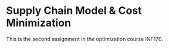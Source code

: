 # Supply Chain Model & Cost Minimization

This is the second assignment in the optimization course INF170.
